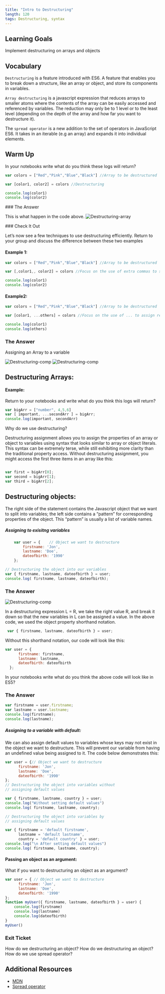 ```yaml
---
title: "Intro to Destructuring"
length: 120
tags: Destructuring, syntax
---
```

## Learning Goals
Implement destructuring on arrays and objects

## Vocabulary
`Destructuring` is a feature introduced with ES6. A feature that enables you to break down a structure, like an array or object, and store its components in variables.

`Array destructuring` is a javascript expression that reduces arrays to smaller atoms where the contents of the array can be easily accessed and referenced by variables.
The reduction may only be to 1 level or to the least level (depending on the depth of the array and how far you want to destructure it). 

The `spread operator` is a new addition to the set of operators in JavaScript ES6. It takes in an iterable (e.g an array) and expands it into individual elements.


## Warm Up
In your notebooks write what do you think these logs will return?
```js
var colors = ["Red","Pink","Blue","Black"] //Array to be destructured

var [color1, color2] = colors //Destructuring

console.log(color1)
console.log(color2)
```
 

<section class="answer">
### The Answer <br>
 
This is what happen in the code above. 
 ![Destructuring-array](/assets/images/lessons/intro-to-destructuring/intro-to-destructuring-array.png)
</section>

<section class="call-to-action">
### Check It Out
 
Let’s now see a few techniques to use destructuring efficiently.
Return to your group and discuss the difference between these two examples

 
#### Example 1:   
```js
var colors = ["Red","Pink","Blue","Black"] //Array to be destructured

var [,color1,, color2] = colors //Focus on the use of extra commas to skip through elements

console.log(color1)
console.log(color2)
```
#### Example2:
```js
var colors = ["Red","Pink","Blue","Black"] //Array to be destructured

var [color1, ...others] = colors //Focus on the use of ... to assign remaining elements to an array

console.log(color1)
console.log(others)
```
</section>

<section class="answer">
    
### The Answer   
    
Assigning an Array to a variable

![Destructuring-comp](/assets/images/lessons/intro-to-destructuring/intro-to-destructuring-array-example1.png)
![Destructuring-comp](/assets/images/lessons/intro-to-destructuring/intro-to-destructuring-array-example2.png)
     
    
</section>

## Destructuring Arrays:
#### Example:
Return to your notebooks and write what do you think this logs will return?
    
```js
var bigArr = ["number", 4,5,6]
var [ important, ...secondArr ] = bigArr;
console.log(important, secondArr)

```
Why do we use destructuring?
<section class="answer">
 
 Destructuring assignment allows you to assign the properties of an array or object to variables using syntax that looks similar to array or object literals. This syntax can be extremely terse, while still exhibiting more clarity than the traditional property access.
 Without destructuring assignment, you might access the first three items in an array like this:
 
 ```js

var first = bigArr[0];
var second = bigArr[1];
var third = bigArr[2];
 ```
</section>
    
## Destructuring objects:
The right side of the statement contains the Javascript object that we want to split into variables; the left side contains a “pattern” for corresponding properties of the object. This “pattern” is usually a list of variable names.

<section class="call-to-action ">
    
##### Assigning to exisitng variables 
        
```js
    var user = {    // Object we want to destructure
        firstname: 'Jon',
        lastname: 'Doe',
        dateofbirth: '1990'
    };

// Destructuring the object into our variables
var { firstname, lastname, dateofbirth } = user;
console.log( firstname, lastname, dateofbirth);

```

</section>


<section class="answer">

### The Answer    

![Destructuring-comp](/assets/images/lessons/intro-to-destructuring/intro-to-destructuring-object.png)

 In a destructuring expression L = R, we take the right value R, and break it down so that the new variables in L can be assigned a value. In the above code, we used the object property shorthand notation.
 ```js
  var { firstname, lastname, dateofbirth } = user;
 ```

  Without this shorthand notation, our code will look like this:
  ```js
  var user = { 
        firstname: firstname,
        lastname: lastname,
        dateofbirth: dateofbirth
    };
  ```
 
</section>

<section class="call to action">

In your notebooks write what do you think the above code will look like in ES5?
</section>


<section class="answer">

### The Answer    

 ```js
 var firstname = user.firstname;
 var lastname = user.lastname;
 console.log(firstname);
 console.log(lastname);
 ```
 
 </section>
 

##### Assigning to a variable with default:

We can also assign default values to variables whose keys may not exist in the object we want to destructure. This will prevent our variable from having an undefined value being assigned to it. The code below demonstrates this:

```js
var user = {// Object we want to destructure
      firstname: 'Jon',
      lastname: 'Doe',
      dateofbirth: '1990'
};
// Destructuring the object into variables without 
// assigning default values 

var { firstname, lastname, country } = user;
console.log("Without setting default values")
console.log( firstname, lastname, country);

// Destructuring the object into variables by 
// assigning default values 

var { firstname = 'default firstname', 
      lastname = 'default lastname', 
      country = 'default country' } = user;
console.log("\n After setting default values")
console.log( firstname, lastname, country);
```
#### Passing an object as an argument:
What if you want to destructuring an object as an argument?  

```js
var user = { // Object we want to destructure
      firstname: 'Jon',
      lastname: 'Doe',
      dateofbirth: '1990'
};
function myUser({ firstname, lastname, dateofbirth } = user) {
    console.log(firstname)
    console.log(lastname)
    console.log(dateofbirth)
}
myUser()

```
<section class="checks-for-understanding">
 
### Exit Ticket
How do we destructuring an object?
How do we destructuring an object?
How do we use spread operator?
</section>

## Additional Resources

* [MDN](https://developer.mozilla.org/en-US/docs/Web/JavaScript/Reference/Operators/Destructuring_assignment)
* [Spread operator](https://developer.mozilla.org/en-US/docs/Web/JavaScript/Reference/Operators/Spread_syntax)
